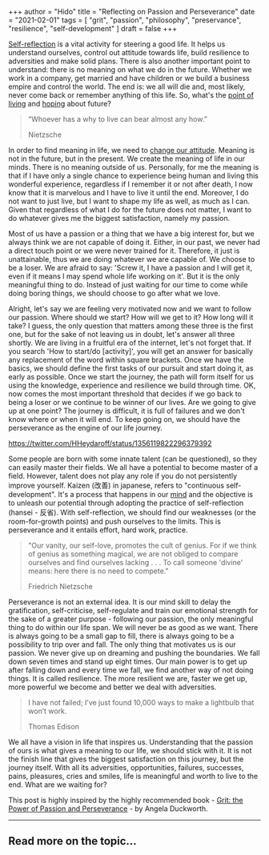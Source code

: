 +++
author = "Hido"
title = "Reflecting on Passion and Perseverance"
date = "2021-02-01"
tags = [
    "grit",
    "passion",
    "philosophy",
    "preservance",
    "resilience",
    "self-development"
]
draft = false
+++

[Self-reflection](https://heydaroff.info/2021/01/04/how-self-reflection-leads/) is a vital activity for steering a good life. It helps us understand ourselves, control out attitude towards life, build resilience to adversities and make solid plans. There is also another important point to understand: there is no meaning on what we do in the future. Whether we work in a company, get married and have children or we build a business empire and control the world. The end is: we all will die and, most likely, never come back or remember anything of this life. So, what's the [point of living](https://heydaroff.info/2020/12/28/reflecting-on-the-point-of-living/) and [hoping](https://heydaroff.info/2020/12/28/reflecting-on-the-point-of-living/) about future?

> “Whoever has a why to live can bear almost any how.”
> 
> Nietzsche

In order to find meaning in life, we need to [change our attitude](https://heydaroff.info/2020/12/23/reflecting-on-obstacles-resilience/). Meaning is not in the future, but in the present. We create the meaning of life in our minds. There is no meaning outside of us. Personally, for me the meaning is that if I have only a single chance to experience being human and living this wonderful experience, regardless if I remember it or not after death, I now know that it is marvelous and I have to live it until the end. Moreover, I do not want to just live, but I want to shape my life as well, as much as I can. Given that regardless of what I do for the future does not matter, I want to do whatever gives me the biggest satisfaction, namely my passion.

Most of us have a passion or a thing that we have a big interest for, but we always think we are not capable of doing it. Either, in our past, we never had a direct touch point or we were never trained for it. Therefore, it just is unattainable, thus we are doing whatever we are capable of. We choose to be a loser. We are afraid to say: 'Screw it, I have a passion and I will get it, even if it means I may spend whole life working on it'. But it is the only meaningful thing to do. Instead of just waiting for our time to come while doing boring things, we should choose to go after what we love.

Alright, let's say we are feeling very motivated now and we want to follow our passion. Where should we start? How will we get to it? How long will it take? I guess, the only question that matters among these three is the first one, but for the sake of not leaving us in doubt, let's answer all three shortly. We are living in a fruitful era of the internet, let's not forget that. If you search 'How to start/do \[activity\]', you will get an answer for basically any replacement of the word within square brackets. Once we have the basics, we should define the first tasks of our pursuit and start doing it, as early as possible. Once we start the journey, the path will form itself for us using the knowledge, experience and resilience we build through time. OK, now comes the most important threshold that decides if we go back to being a loser or we continue to be winner of our lives. Are we going to give up at one point? The journey is difficult, it is full of failures and we don't know where or when it will end. To keep going on, we should have the perseverance as the engine of our life journey.

https://twitter.com/HHeydaroff/status/1356119822296379392

Some people are born with some innate talent (can be questioned), so they can easily master their fields. We all have a potential to become master of a field. However, talent does not play any role if you do not persistently improve yourself. Kaizen (改善) in japanese, refers to "continuous self-development". It's a process that happens in our [mind](https://heydaroff.info/2020/12/16/reflecting-the-way-of-zen/) and the objective is to unleash our potential through adopting the practice of self-reflection (hansei - 反省). With self-reflection, we should find our weaknesses (or the room-for-growth points) and push ourselves to the limits. This is perseverance and it entails effort, hard work, practice.

> "Our vanity, our self-love, promotes the cult of genius. For if we think of genius as something magical, we are not obliged to compare ourselves and find ourselves lacking . . . To call someone 'divine' means: here there is no need to compete."
> 
> Friedrich Nietzsche

Perseverance is not an external idea. It is our mind skill to delay the gratification, self-criticise, self-regulate and train our emotional strength for the sake of a greater purpose - following our passion, the only meaningful thing to do within our life span. We will never be as good as we want. There is always going to be a small gap to fill, there is always going to be a possibility to trip over and fall. The only thing that motivates us is our passion. We never give up on dreaming and pushing the boundaries. We fall down seven times and stand up eight times. Our main power is to get up after falling down and every time we fall, we find another way of not doing things. It is called resilience. The more resilient we are, faster we get up, more powerful we become and better we deal with adversities.

> I have not failed; I’ve just found 10,000 ways to make a lightbulb that won’t work.
> 
> Thomas Edison

We all have a vision in life that inspires us. Understanding that the passion of ours is what gives a meaning to our life, we should stick with it. It is not the finish line that gives the biggest satisfaction on this journey, but the journey itself. With all its adversities, opportunities, failures, successes, pains, pleasures, cries and smiles, life is meaningful and worth to live to the end. What are we waiting for?

This post is highly inspired by the highly recommended book - [Grit: the Power of Passion and Perseverance](https://amzn.to/3rc05BU) - by Angela Duckworth.

* * *

## Read more on the topic...
